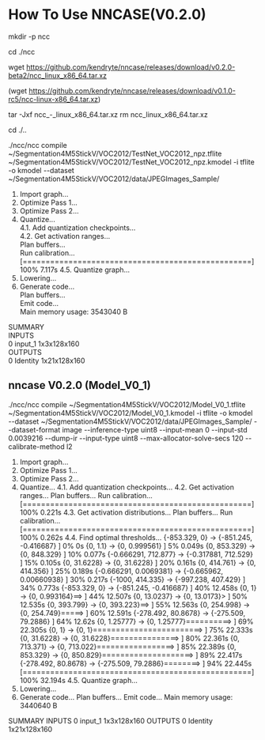 # How To Use NNCASE(V0.2.0)

mkdir -p ncc

cd ./ncc

wget https://github.com/kendryte/nncase/releases/download/v0.2.0-beta2/ncc_linux_x86_64.tar.xz

(wget https://github.com/kendryte/nncase/releases/download/v0.1.0-rc5/ncc-linux-x86_64.tar.xz)

tar -Jxf ncc_-_linux_x86_64.tar.xz
rm ncc_linux_x86_64.tar.xz

cd ./..

./ncc/ncc compile ~/Segmentation4M5StickV/VOC2012/TestNet_VOC2012_npz.tflite ~/Segmentation4M5StickV/VOC2012/TestNet_VOC2012_npz.kmodel -i tflite -o kmodel --dataset ~/Segmentation4M5StickV/VOC2012/data/JPEGImages_Sample/


  1. Import graph...  
  2. Optimize Pass 1...  
  3. Optimize Pass 2...  
  4. Quantize...  
    4.1. Add quantization checkpoints...  
    4.2. Get activation ranges...  
    Plan buffers...  
    Run calibration...  
    [==================================================] 100% 7.117s
    4.5. Quantize graph...  
  5. Lowering...  
  6. Generate code...  
    Plan buffers...  
    Emit code...  
  Main memory usage: 3543040 B  

  SUMMARY  
  INPUTS  
  0	input_1	1x3x128x160  
  OUTPUTS  
  0	Identity	1x21x128x160  

## nncase V0.2.0 (Model_V0_1)  

./ncc/ncc compile ~/Segmentation4M5StickV/VOC2012/Model_V0_1.tflite ~/Segmentation4M5StickV/VOC2012/Model_V0_1.kmodel -i tflite -o kmodel --dataset ~/Segmentation4M5StickV/VOC2012/data/JPEGImages_Sample/ --dataset-format image --inference-type uint8 --input-mean 0 --input-std 0.0039216 --dump-ir --input-type uint8 --max-allocator-solve-secs 120 --calibrate-method l2

1. Import graph...
2. Optimize Pass 1...
3. Optimize Pass 2...
4. Quantize...
  4.1. Add quantization checkpoints...
  4.2. Get activation ranges...
  Plan buffers...
  Run calibration...
  [==================================================] 100% 0.221s
  4.3. Get activation distributions...
  Plan buffers...
  Run calibration...
  [==================================================] 100% 0.262s
  4.4. Find optimal thresholds...
{-853.329, 0} -> {-851.245, -0.416687}               ] 0% 0s
{0, 1.1} -> {0, 0.999561}                            ] 5% 0.049s
{0, 853.329} -> {0, 848.329}                         ] 10% 0.077s
{-0.666291, 712.877} -> {-0.317881, 712.529}         ] 15% 0.105s
{0, 31.6228} -> {0, 31.6228}                         ] 20% 0.161s
{0, 414.761} -> {0, 414.356}                         ] 25% 0.189s
{-0.666291, 0.0069381} -> {-0.665962, 0.00660938}    ] 30% 0.217s
{-1000, 414.335} -> {-997.238, 407.429}              ] 34% 0.773s
{-853.329, 0} -> {-851.245, -0.416687}               ] 40% 12.458s
{0, 1} -> {0, 0.993164}==>                           ] 44% 12.507s
{0, 13.0237} -> {0, 13.0173}>                        ] 50% 12.535s
{0, 393.799} -> {0, 393.223}==>                      ] 55% 12.563s
{0, 254.998} -> {0, 254.749}=====>                   ] 60% 12.591s
{-278.492, 80.8678} -> {-275.509, 79.2886}           ] 64% 12.62s
{0, 1.25777} -> {0, 1.25777}==========>              ] 69% 22.305s
{0, 1} -> {0, 1}========================>            ] 75% 22.333s
{0, 31.6228} -> {0, 31.6228}===============>         ] 80% 22.361s
{0, 713.371} -> {0, 713.022}=================>       ] 85% 22.389s
{0, 853.329} -> {0, 850.829}====================>    ] 89% 22.417s
{-278.492, 80.8678} -> {-275.509, 79.2886}========>  ] 94% 22.445s
  [==================================================] 100% 32.194s
  4.5. Quantize graph...
5. Lowering...
6. Generate code...
  Plan buffers...
  Emit code...
Main memory usage: 3440640 B

SUMMARY
INPUTS
0	input_1	1x3x128x160
OUTPUTS
0	Identity	1x21x128x160
